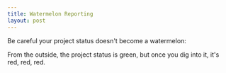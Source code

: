 ```yaml
---
title: Watermelon Reporting 
layout: post
---
```


Be careful your project status doesn't become a watermelon:

From the outside, the project status is green, but once you dig into it, it's red, red, red.

